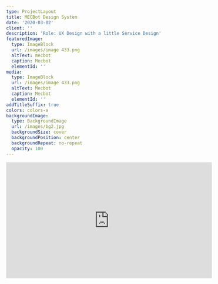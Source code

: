```yaml
---
type: ProjectLayout
title: MECBot Design System
date: '2020-03-02'
client: ''
description: 'Role: UX Design with a little Service Design'
featuredImage:
  type: ImageBlock
  url: /images/image 433.png
  altText: mecbot
  caption: Mecbot
  elementId: ''
media:
  type: ImageBlock
  url: /images/image 433.png
  altText: Mecbot
  caption: Mecbot
  elementId: ''
addTitleSuffix: true
colors: colors-a
backgroundImage:
  type: BackgroundImage
  url: /images/bg2.jpg
  backgroundSize: cover
  backgroundPosition: center
  backgroundRepeat: no-repeat
  opacity: 100
---
```

<iframe width="560" height="315" src="https://www.youtube.com/embed/T-OFFeSizV4?si=WtgI2jhSgEryyJhe" title="YouTube video player" frameborder="0" allow="accelerometer; autoplay; clipboard-write; encrypted-media; gyroscope; picture-in-picture; web-share" referrerpolicy="strict-origin-when-cross-origin" allowfullscreen></iframe>